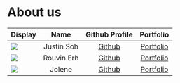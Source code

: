 # About us

Display |    Name    |             Github Profile             | Portfolio 
--------|:----------:|:--------------------------------------:|:---------:
![](https://via.placeholder.com/100.png?text=Photo) | Justin Soh | [Github](https://github.com/JustinSoh) | [Portfolio](https://justinsoh.github.io/)
![](https://via.placeholder.com/100.png?text=Photo) | Rouvin Erh | [Github](https://github.com/rouvinerh) | [Portfolio](docs/team/johndoe.md)
![](https://via.placeholder.com/100.png?text=Photo) |  Jolene  | [Github](https://github.com/j013n3) | [Portfolio](docs/team/j013n3.md)
